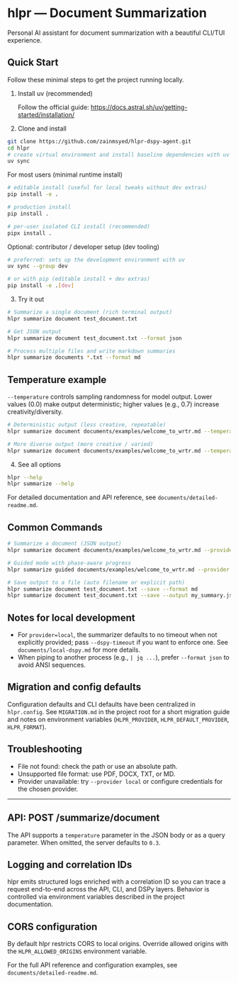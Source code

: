 # hlpr — Document Summarization

Personal AI assistant for document summarization with a beautiful CLI/TUI experience.

## Quick Start

Follow these minimal steps to get the project running locally.

1) Install uv (recommended)

   Follow the official guide: https://docs.astral.sh/uv/getting-started/installation/


2) Clone and install

```bash
git clone https://github.com/zainmsyed/hlpr-dspy-agent.git
cd hlpr
# create virtual environment and install baseline dependencies with uv
uv sync
```

For most users (minimal runtime install)

```bash
# editable install (useful for local tweaks without dev extras)
pip install -e .

# production install
pip install .

# per-user isolated CLI install (recommended)
pipx install .
```


Optional: contributor / developer setup (dev tooling)

```bash
# preferred: sets up the development environment with uv
uv sync --group dev

# or with pip (editable install + dev extras)
pip install -e .[dev]
```

3) Try it out

```bash
# Summarize a single document (rich terminal output)
hlpr summarize document test_document.txt

# Get JSON output
hlpr summarize document test_document.txt --format json

# Process multiple files and write markdown summaries
hlpr summarize documents *.txt --format md

```
## Temperature example

`--temperature` controls sampling randomness for model output. Lower values (0.0) make output deterministic; higher values (e.g., 0.7) increase creativity/diversity.

```bash
# Deterministic output (less creative, repeatable)
hlpr summarize document documents/examples/welcome_to_wrtr.md --temperature 0.0 

# More diverse output (more creative / varied)
hlpr summarize document documents/examples/welcome_to_wrtr.md --temperature 0.7 

```


4) See all options

```bash
hlpr --help
hlpr summarize --help
```

For detailed documentation and API reference, see `documents/detailed-readme.md`.


## Common Commands

```bash
# Summarize a document (JSON output)
hlpr summarize document documents/examples/welcome_to_wrtr.md --provider local --format json

# Guided mode with phase-aware progress
hlpr summarize guided documents/examples/welcome_to_wrtr.md --provider local --format rich

# Save output to a file (auto filename or explicit path)
hlpr summarize document test_document.txt --save --format md
hlpr summarize document test_document.txt --save --output my_summary.json --format json
```

## Notes for local development

- For `provider=local`, the summarizer defaults to no timeout when not explicitly provided; pass `--dspy-timeout` if you want to enforce one. See `documents/local-dspy.md` for more details.
- When piping to another process (e.g., `| jq ...`), prefer `--format json` to avoid ANSI sequences.

## Migration and config defaults

Configuration defaults and CLI defaults have been centralized in `hlpr.config`.
See `MIGRATION.md` in the project root for a short migration guide and notes on
environment variables (`HLPR_PROVIDER`, `HLPR_DEFAULT_PROVIDER`, `HLPR_FORMAT`).

## Troubleshooting

- File not found: check the path or use an absolute path.
- Unsupported file format: use PDF, DOCX, TXT, or MD.
- Provider unavailable: try `--provider local` or configure credentials for the chosen provider.

---

## API: POST /summarize/document

The API supports a `temperature` parameter in the JSON body or as a query parameter. When omitted, the server defaults to `0.3`.

## Logging and correlation IDs

hlpr emits structured logs enriched with a correlation ID so you can trace a request end-to-end across the API, CLI, and DSPy layers. Behavior is controlled via environment variables described in the project documentation.

## CORS configuration

By default hlpr restricts CORS to local origins. Override allowed origins with the `HLPR_ALLOWED_ORIGINS` environment variable.

For the full API reference and configuration examples, see `documents/detailed-readme.md`.

